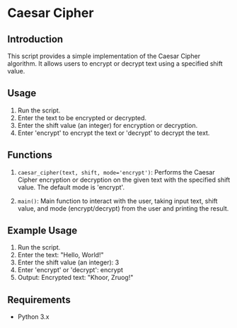 # Caesar Cipher

## Introduction
This script provides a simple implementation of the Caesar Cipher algorithm. It allows users to encrypt or decrypt text using a specified shift value.

## Usage
1. Run the script.
2. Enter the text to be encrypted or decrypted.
3. Enter the shift value (an integer) for encryption or decryption.
4. Enter 'encrypt' to encrypt the text or 'decrypt' to decrypt the text.

## Functions
1. `caesar_cipher(text, shift, mode='encrypt')`: Performs the Caesar Cipher encryption or decryption on the given text with the specified shift value. The default mode is 'encrypt'.
   
2. `main()`: Main function to interact with the user, taking input text, shift value, and mode (encrypt/decrypt) from the user and printing the result.

## Example Usage
1. Run the script.
2. Enter the text: "Hello, World!"
3. Enter the shift value (an integer): 3
4. Enter 'encrypt' or 'decrypt': encrypt
5. Output: Encrypted text: "Khoor, Zruog!"

## Requirements
- Python 3.x

